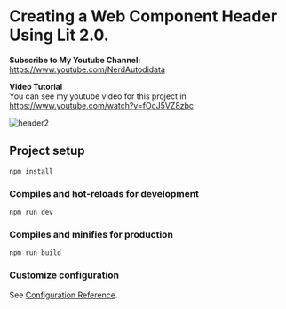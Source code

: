 # Creating a Web Component Header Using Lit 2.0.

<b>Subscribe to My Youtube Channel:</b><br>
https://www.youtube.com/NerdAutodidata

<b>Video Tutorial</b><br>
You can see my youtube video for this project in<br>
https://www.youtube.com/watch?v=fOcJ5VZ8zbc

![header2](https://user-images.githubusercontent.com/35077695/151461978-03dacfbd-41f8-4eee-b7ba-1bf339465ba3.PNG)

## Project setup
```
npm install
```

### Compiles and hot-reloads for development
```
npm run dev
```

### Compiles and minifies for production
```
npm run build
```

### Customize configuration
See [Configuration Reference](https://lit.dev/docs/).
